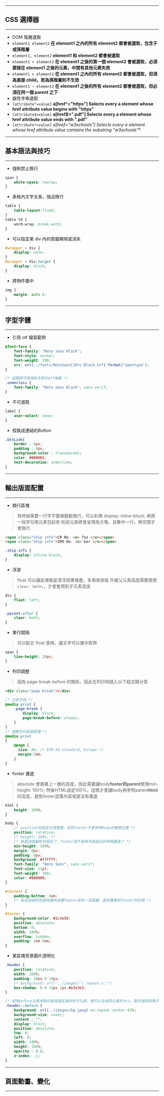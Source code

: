 ----------------------------------------
## CSS 選擇器
----------------------------------------
- DOM 階層選取
- `element1 element2` **在 element1 之內的所有 element2 都會被選取，包含子或孫階層**
- `element1, element2` **element1 和 element2 都會被選取**
- `element1 + element2` **在 element1 之後的第一個 element2 會被選取，必須要接在 element1 之後的元素，中間有其他元素失效**
- `element1 > element2` **在 element1 之內的所有 element2 都會被選取，但須為直接 child，若為孫階層則不生效**
- `element1 ~ element2` **在 element1 之後的所有 element2 都會被選取，但必須在同一個 parent 之下**
- 屬性字串選取
- `[attribute^=value]` **a[href^="https"] Selects every a element whose href attribute value begins with "https"**
- `[attribute$=value]` **a[href$=".pdf"] Selects every a element whose href attribute value ends with ".pdf"**
- `[attribute*=value]` **a[href*="w3schools"] Selects every a element whose href attribute value contains the substring "w3schools"**

----------------------------------------
## 基本語法與技巧
----------------------------------------
- 強制禁止換行
```css
span {
    white-space: nowrap;
}
```

- 表格內文字太長，強迫換行
```css
table {
    table-layout:fixed;
}
table td {
    word-wrap: break-word;
}
```

- 可以指定某 div 內的頁籤顯現或消失
```css
#wrapper > div {
    display: none;
}
#wrapper > div:target {
    display: block;
}
```

- 將物件置中
```css
img {
    margin: auto 0;
}
```

----------------------------------------
## 字型字體
----------------------------------------
- 引用 otf 檔案範例
```css
@font-face {
    font-family: "Noto Sans Black";
    font-style: normal;
    font-weight: 200;
    src: url(../fonts/NotoSansCJKtc-Black.otf) format("opentype");
}

/* 這樣即可使用該字型的otf檔案 */
.someclass {
    font-family: "Noto Sans Black", sans-serif;
}
```

- 不可選取
```css
label {
    user-select: none;
}
```

- 假裝成連結的Button
```css
.btnLink{
    border : 0px;
    padding : 0px;
    background-color : transparent;
    color: #0000EE;
    text-decoration: underline;
}
```

----------------------------------------
## 輸出版面配置
----------------------------------------
- 換行區塊
>   有時候需要一行字不要被截斷換行，可以利用 display: inline-block; 再將一段字句用元素包起來
>   則該元素將會呈現為方塊，且集中一行，無空間才會換行
```html
<span class="ship-info">CR No. <u> foo </u></span>
<span class="ship-info">IMO No. <u> bar </u></span>
```
```css
.ship-info {
    display: inline-block;
}
```

- 浮游
>   float 可以讓區塊像是漂浮效果堆疊，多用來排版
>   外層父元素高度需要使用 `clear: both;`，才會套用到子元素高度
```css
div {
    float: left;
}

.parent:after {
    clear: both;
}
```

- 單行間隔
>   可以配合 float 使用，讓文字可以置中對齊
```css
span {
    line-height: 20px;
}
```

- 列印調整
>   因為 page-break-before 的關係，因此在列印時插入以下程式碼分頁
```html
<div class="page-break"></div>
```
```css
/* 分頁手段 */
@media print {
    .page-break {
        display: block;
        page-break-before: always;
    }
}
/* 調整列印版面配置 */
@media print
{
    @page {
      size: A4; /* DIN A4 standard, Europe */
      margin:3mm;
    }
}
```

- footer 置底
>   absolute 會跟著上一層的高度，因此需要讓body**footer的parent**使用min-height: 100%;
>   然後HTML設定100%，這樣才會讓body再參照parent**html**的高度，避免footer遮蓋內容或是沒有置底
```css
html {
    height: 100%;
}

body {
    /* position的設定也很重要，否則footer不會參照body的實際位置 */
    position: relative;
    /* height: 100%; */
    /* 若是這個屬性也設定了，footer就不會再內容超出的時候置底了 */
    min-height: 100%;
    margin: 0px;
    padding: 0px;
    background: #ffffff;
    font-family: "Noto Sans", sans-serif;
    font-size: 12pt;
    font-weight: 300;
    color: #000000;
}

#content {
    padding-bottom: 6em;
    /* 設定這個的用處為讓內容離footer保持一定距離，避免覆蓋到footer的空間 */
}

#footer {
    background-color: #2c3e50;
    position: absolute;
    bottom: 0;
    width: 100%;
    overflow: hidden;
    padding: 2em 0em;
}
```

- 某區塊背景圖片透明化
```css
.header {
    position: relative;
    width: 100%;
    padding: 28px 0 10px;
    /* background: url('../images/') repeat-x; */
    box-shadow: 0 0 10px 1px #e3e3e3;
}

/* 使用before元素來製作套用某區塊內的子元素，便可以合適該元素的大小，製作透明效果不影響其他的元素 */
.header::before {
    background: url(../images/bg.jpeg) no-repeat center 61%;
    background-size: cover;
    content : "";
    display: block;
    position: absolute;
    top: 0;
    left: 0;
    width: 100%;
    height: 100%;
    opacity : 0.6;
    z-index: -1;
}
```

----------------------------------------
## 頁面動畫、變化
----------------------------------------
